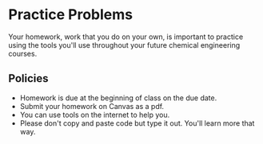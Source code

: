 # Practice Problems
Your homework, work that you do on your own, is important to practice using the tools you'll use throughout your future chemical engineering courses. 

## Policies
- Homework is due at the beginning of class on the due date.
- Submit your homework on Canvas as a pdf.
- You can use tools on the internet to help you.
- Please don't copy and paste code but type it out.  You'll learn more that way.